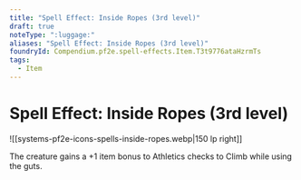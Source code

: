 ```yaml
---
title: "Spell Effect: Inside Ropes (3rd level)"
draft: true
noteType: ":luggage:"
aliases: "Spell Effect: Inside Ropes (3rd level)"
foundryId: Compendium.pf2e.spell-effects.Item.T3t9776ataHzrmTs
tags:
  - Item
---
```


# Spell Effect: Inside Ropes (3rd level)
![[systems-pf2e-icons-spells-inside-ropes.webp|150 lp right]]

The creature gains a +1 item bonus to Athletics checks to Climb while using the guts.
